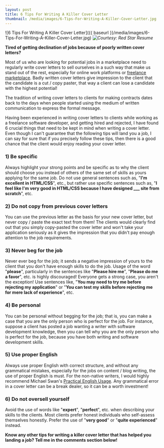 ```yaml
---
layout: post
title: 6 Tips For Writing A Killer Cover Letter
thumbnail: /media/images/6-Tips-For-Writing-A-Killer-Cover-Letter.jpg
---
```



![6 Tips For Writing A Killer Cover Letter]({{ baseurl }}/media/images/6-Tips-For-Writing-A-Killer-Cover-Letter.jpg)
*![Courtesy: Red Star Resume](url)*

**Tired of getting declination of jobs because of poorly written cover letters?**

Most of us who are looking for potential jobs in a marketplace need to regularly write cover letters to sell ourselves in a such way that make us stand out of the rest, especially for online work platforms or [freelance marketplace](http://en.wikipedia.org/wiki/Freelance_marketplace). Badly written cover letters give impression to the client that the candidate is a cut / copy paster, that way a client can lose a candidate with the highest potential!

The tradition of writing cover letters to clients for making contracts dates back to the days when people started using the medium of written communication to express the formal message.

Having been experienced in writing cover letters to clients while working as a freelance software developer, and getting hired and rejected, I have found 6 crucial things that need to be kept in mind when writing a cover letter. Even though I can't guarantee that the following tips will land you a job, I can say for sure that if you precisely follow these tips, then there is a good chance that the client would enjoy reading your cover letter.

### 1) Be specific

Always highlight your strong points and be specific as to why the client should choose you instead of others of the same set of skills as yours applying for the same job. Do not use general sentences such as, "**I'm excellent in HTML/CSS**", etc., but rather use specific sentences such as, "**I feel like I'm very good in HTML/CSS because I have designed ___ site from scratch**", etc.

### 2) Do not copy from previous cover letters

You can use the previous letter as the basis for your new cover letter, but never copy / paste the exact text from them! The clients would clearly find out that you simply copy-pasted the cover letter and won't take your application seriously as it gives the impression that you didn't pay enough attention to the job requirements.

### 3) Never beg for the job

Never ever beg for the job; it sends a negative impression of yours to the client that you don't have enough skills to do the job. Usage of the word "**please**", particularly in the sentences like "**Please hire me**", "**Please do me a favor**", etc. is highly discouraged! Everyone gets a strong case, you aren't the exception! Use sentences like, "**You may need to try me before rejecting my application**" or "**You can test my skills before rejecting me for mere lack of experience**", etc.

### 4) Be personal

You can be personal without begging for the job; that is, you can make a case that you are the only person who is perfect for the job. For instance, suppose a client has posted a job wanting a writer with software development knowledge, then you can tell why you are the only person who is perfect for the job, because you have both writing and software development skills.

### 5) Use proper English

Always use proper English with correct structure, and without any grammatical mistakes, especially for the jobs on content / blog writing, the use of proper English is must. For the non-native writers, I would highly recommend Michael Swan's [Practical English Usage](http://www.amazon.com/gp/product/0194420981/ref=as_li_tl?ie=UTF8&amp;camp=1789&amp;creative=9325&amp;creativeASIN=0194420981&amp;linkCode=as2&amp;tag=danzia-20&amp;linkId=PXXK2JV4DHOYQOIV). Any grammatical error in a cover letter can be a break dealer, so it can be a worth investment!

### 6) Do not oversell yourself

Avoid the use of words like "**expert**", "**perfect**", etc. when describing your skills to the clients. Most clients prefer honest individuals who self-assess themselves honestly. Prefer the use of "**very good**" or "**quite experienced**" instead.

**Know any other tips for writing a killer cover letter that has helped you landing a job? Tell me in the comments section below!**

